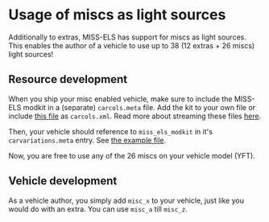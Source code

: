 # Usage of miscs as light sources

Additionally to extras, MISS-ELS has support for miscs as light sources. This enables the author of a vehicle to use up to 38 (12 extras + 26 miscs) light sources!

## Resource development

When you ship your misc enabled vehicle, make sure to include the MISS-ELS modkit in a (separate) `carcols.meta` file. Add the kit to your own file or include [this file](examples/carcols.xml) as `carcols.xml`. Read more about streaming these files [here](https://docs.fivem.net/docs/scripting-reference/resource-manifest/resource-manifest/#data_file).

Then, your vehicle should reference to `miss_els_modkit` in it's `carvariations.meta` entry. See [the example file](examples/carvariations.meta).

Now, you are free to use any of the 26 miscs on your vehicle model (YFT).

## Vehicle development

As a vehicle author, you simply add `misc_x` to your vehicle, just like you would do with an extra. You can use `misc_a` till `misc_z`.
